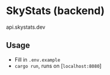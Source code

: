 # SkyStats (backend)

api.skystats.dev

## Usage

- Fill in `.env.example`
- `cargo run`, runs on [`localhost:8080`]
